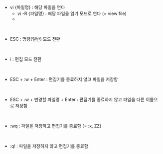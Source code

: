 + vi {파일명} : 해당 파일을 연다
  + vi -R {파일명} : 해당 파일을 읽기 모드로 연다 (= view file)
  + 

<br>

+ ESC : 명령(일반) 모드 전환

<br>

+ i : 편집 모드 전환

<br>

+ ESC + :w + Enter : 편집기를 종료하지 않고 파일을 저장함

<br>

+ ESC + :w + 변경할 파일명 + Enter : 편집기를 종료하지 않고 파일을 다른 이름으로 저장함

<br>

+ :wq : 파일을 저장하고 편집기를 종료함 (= :x, ZZ)

<br>

+ :q! : 파일을 저장하지 않고 편집기를 종료함
